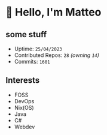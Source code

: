 # 👋 Hello, I'm Matteo

## some stuff

- Uptime: `25/04/2023`
- Contributed Repos: `28` *(owning `14`)*
- Commits: `1601`

## Interests

- FOSS
- DevOps
- Nix(OS)
- Java
- C#
- Webdev
